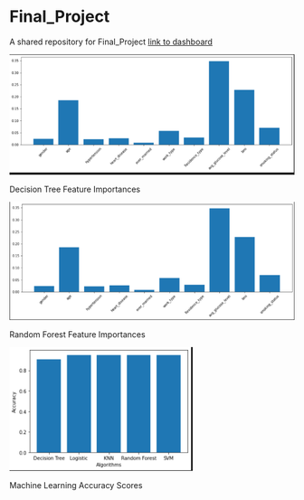 # Final_Project
A shared repository for Final_Project
[link to dashboard](https://public.tableau.com/app/profile/derek.lescarbeau/viz/FinalProject_16471957672040/Story1?publish=yes)

![](Decision_Tree_feature_importances.PNG)


Decision Tree Feature Importances

![](RF_feature_importances.PNG)


Random Forest Feature Importances

![](ML_accuracy_scores.PNG)


Machine Learning Accuracy Scores
